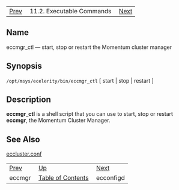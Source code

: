 |     |     |     |
| --- | --- | --- |
| [Prev](executable.eccmgr)  | 11.2. Executable Commands |  [Next](executable.ecconfigd.php) |

<a name="executable.eccmgr_ctl"></a>
## Name

eccmgr_ctl — start, stop or restart the Momentum cluster manager

## Synopsis

`/opt/msys/ecelerity/bin/eccmgr_ctl` [ start | stop | restart ]

<a name="idp14473856"></a>
## Description

**eccmgr_ctl** is a shell script that you can use to start, stop or restart **eccmgr**, the Momentum Cluster Manager.

<a name="idp14476400"></a>
## See Also

[eccluster.conf](eccluster.conf3 "eccluster.conf")

|     |     |     |
| --- | --- | --- |
| [Prev](executable.eccmgr)  | [Up](exe.commands.details.php) |  [Next](executable.ecconfigd.php) |
| eccmgr  | [Table of Contents](index) |  ecconfigd |
